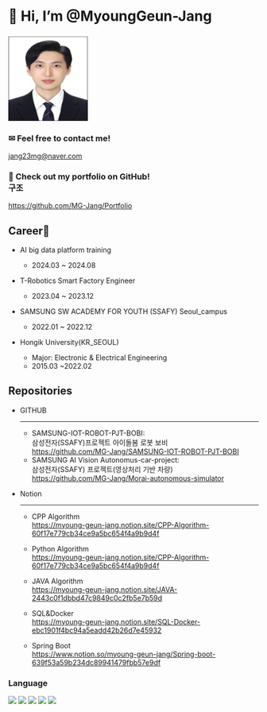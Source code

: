 # 👋 Hi, I’m @MyoungGeun-Jang<h5>
<img src="./img/profileimg.jpg" width="160" height="170" >

### ✉ Feel free to contact me!
  jang23mg@naver.com<br/>
### 📑 Check out my portfolio on GitHub! <br/>구조
  https://github.com/MG-Jang/Portfolio

## Career🎯
- AI big data platform training
  - 2024.03 ~ 2024.08
  
- T-Robotics Smart Factory Engineer
  - 2023.04 ~ 2023.12

- SAMSUNG SW ACADEMY FOR YOUTH (SSAFY) Seoul_campus
  - 2022.01 ~ 2022.12

- Hongik University(KR_SEOUL)
  - Major: Electronic & Electrical Engineering
  - 2015.03 ~2022.02

 ## Repositories
- GITHUB <hr>
  - SAMSUNG-IOT-ROBOT-PJT-BOBI: <br/>
  삼성전자(SSAFY)프로젝트 아이돌봄 로봇 보비 <br/>
  https://github.com/MG-Jang/SAMSUNG-IOT-ROBOT-PJT-BOBI
  - SAMSUNG AI Vision Autonomus-car-project:<br/>
  삼성전자(SSAFY) 프로젝트(영상처리 기반 차량) <br/>
  https://github.com/MG-Jang/Morai-autonomous-simulator
 
- Notion <hr>
  - CPP Algorithm <br/>
  https://myoung-geun-jang.notion.site/CPP-Algorithm-60f17e779cb34ce9a5bc654f4a9b9d4f
  - Python Algorithm <br/>
  https://myoung-geun-jang.notion.site/CPP-Algorithm-60f17e779cb34ce9a5bc654f4a9b9d4f
  - JAVA Algorithm <br/>
  https://myoung-geun-jang.notion.site/JAVA-2443c0f1dbbd47c9849c0c2fb5e7b59d
  - SQL&Docker <br/>
  https://myoung-geun-jang.notion.site/SQL-Docker-ebc1901f4bc94a5eadd42b26d7e45932

  - Spring Boot <br/>
  https://www.notion.so/myoung-geun-jang/Spring-boot-639f53a59b234dc89941479fbb57e9df


### Language
<div>
 <img src="https://img.shields.io/badge/C++-100%25-yellowgreen?style=for-the-badge&logo=c%2b%2b">
 <img src="https://img.shields.io/badge/Python-100%25-blue?style=for-the-badge&logo=python">
 <img src="https://img.shields.io/badge/java-70%25-yellowgreen?style=for-the-badge&logo=java">
 <img src="https://img.shields.io/badge/opencv-100%25-blue?style=for-the-badge&logo=opencv">
 <img src="https://img.shields.io/badge/SQL-70%25-ff8e7f?style=for-the-badge&logo=MySQL">
</div>

<!---
MG-Jang/MG-Jang is a ✨ special ✨ repository because its `README.md` (this file) appears on your GitHub profile.
You can click the Preview link to take a look at your changes.
--->
